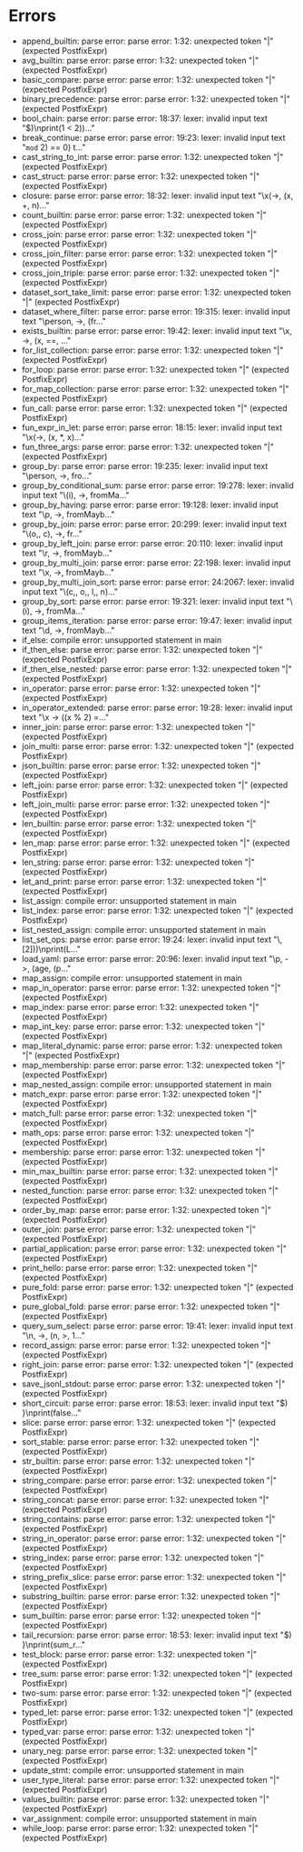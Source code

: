 # Errors

- append_builtin: parse error: parse error: 1:32: unexpected token "|" (expected PostfixExpr)
- avg_builtin: parse error: parse error: 1:32: unexpected token "|" (expected PostfixExpr)
- basic_compare: parse error: parse error: 1:32: unexpected token "|" (expected PostfixExpr)
- binary_precedence: parse error: parse error: 1:32: unexpected token "|" (expected PostfixExpr)
- bool_chain: parse error: parse error: 18:37: lexer: invalid input text "$)\nprint(1 < 2))..."
- break_continue: parse error: parse error: 19:23: lexer: invalid input text "`mod` 2) == 0) t..."
- cast_string_to_int: parse error: parse error: 1:32: unexpected token "|" (expected PostfixExpr)
- cast_struct: parse error: parse error: 1:32: unexpected token "|" (expected PostfixExpr)
- closure: parse error: parse error: 18:32: lexer: invalid input text "\\x(->, (x, +, n)..."
- count_builtin: parse error: parse error: 1:32: unexpected token "|" (expected PostfixExpr)
- cross_join: parse error: parse error: 1:32: unexpected token "|" (expected PostfixExpr)
- cross_join_filter: parse error: parse error: 1:32: unexpected token "|" (expected PostfixExpr)
- cross_join_triple: parse error: parse error: 1:32: unexpected token "|" (expected PostfixExpr)
- dataset_sort_take_limit: parse error: parse error: 1:32: unexpected token "|" (expected PostfixExpr)
- dataset_where_filter: parse error: parse error: 19:315: lexer: invalid input text "\\person, ->, (fr..."
- exists_builtin: parse error: parse error: 19:42: lexer: invalid input text "\\x, ->, (x, ==, ..."
- for_list_collection: parse error: parse error: 1:32: unexpected token "|" (expected PostfixExpr)
- for_loop: parse error: parse error: 1:32: unexpected token "|" (expected PostfixExpr)
- for_map_collection: parse error: parse error: 1:32: unexpected token "|" (expected PostfixExpr)
- fun_call: parse error: parse error: 1:32: unexpected token "|" (expected PostfixExpr)
- fun_expr_in_let: parse error: parse error: 18:15: lexer: invalid input text "\\x(->, (x, *, x)..."
- fun_three_args: parse error: parse error: 1:32: unexpected token "|" (expected PostfixExpr)
- group_by: parse error: parse error: 19:235: lexer: invalid input text "\\person, ->, fro..."
- group_by_conditional_sum: parse error: parse error: 19:278: lexer: invalid input text "\\(i), ->, fromMa..."
- group_by_having: parse error: parse error: 19:128: lexer: invalid input text "\\p, ->, fromMayb..."
- group_by_join: parse error: parse error: 20:299: lexer: invalid input text "\\(o,, c), ->, fr..."
- group_by_left_join: parse error: parse error: 20:110: lexer: invalid input text "\\r, ->, fromMayb..."
- group_by_multi_join: parse error: parse error: 22:198: lexer: invalid input text "\\x, ->, fromMayb..."
- group_by_multi_join_sort: parse error: parse error: 24:2067: lexer: invalid input text "\\(c,, o,, l,, n)..."
- group_by_sort: parse error: parse error: 19:321: lexer: invalid input text "\\(i), ->, fromMa..."
- group_items_iteration: parse error: parse error: 19:47: lexer: invalid input text "\\d, ->, fromMayb..."
- if_else: compile error: unsupported statement in main
- if_then_else: parse error: parse error: 1:32: unexpected token "|" (expected PostfixExpr)
- if_then_else_nested: parse error: parse error: 1:32: unexpected token "|" (expected PostfixExpr)
- in_operator: parse error: parse error: 1:32: unexpected token "|" (expected PostfixExpr)
- in_operator_extended: parse error: parse error: 19:28: lexer: invalid input text "\\x -> ((x % 2) =..."
- inner_join: parse error: parse error: 1:32: unexpected token "|" (expected PostfixExpr)
- join_multi: parse error: parse error: 1:32: unexpected token "|" (expected PostfixExpr)
- json_builtin: parse error: parse error: 1:32: unexpected token "|" (expected PostfixExpr)
- left_join: parse error: parse error: 1:32: unexpected token "|" (expected PostfixExpr)
- left_join_multi: parse error: parse error: 1:32: unexpected token "|" (expected PostfixExpr)
- len_builtin: parse error: parse error: 1:32: unexpected token "|" (expected PostfixExpr)
- len_map: parse error: parse error: 1:32: unexpected token "|" (expected PostfixExpr)
- len_string: parse error: parse error: 1:32: unexpected token "|" (expected PostfixExpr)
- let_and_print: parse error: parse error: 1:32: unexpected token "|" (expected PostfixExpr)
- list_assign: compile error: unsupported statement in main
- list_index: parse error: parse error: 1:32: unexpected token "|" (expected PostfixExpr)
- list_nested_assign: compile error: unsupported statement in main
- list_set_ops: parse error: parse error: 19:24: lexer: invalid input text "\\, [2]))\nprint(L..."
- load_yaml: parse error: parse error: 20:96: lexer: invalid input text "\\p, ->, (age, (p..."
- map_assign: compile error: unsupported statement in main
- map_in_operator: parse error: parse error: 1:32: unexpected token "|" (expected PostfixExpr)
- map_index: parse error: parse error: 1:32: unexpected token "|" (expected PostfixExpr)
- map_int_key: parse error: parse error: 1:32: unexpected token "|" (expected PostfixExpr)
- map_literal_dynamic: parse error: parse error: 1:32: unexpected token "|" (expected PostfixExpr)
- map_membership: parse error: parse error: 1:32: unexpected token "|" (expected PostfixExpr)
- map_nested_assign: compile error: unsupported statement in main
- match_expr: parse error: parse error: 1:32: unexpected token "|" (expected PostfixExpr)
- match_full: parse error: parse error: 1:32: unexpected token "|" (expected PostfixExpr)
- math_ops: parse error: parse error: 1:32: unexpected token "|" (expected PostfixExpr)
- membership: parse error: parse error: 1:32: unexpected token "|" (expected PostfixExpr)
- min_max_builtin: parse error: parse error: 1:32: unexpected token "|" (expected PostfixExpr)
- nested_function: parse error: parse error: 1:32: unexpected token "|" (expected PostfixExpr)
- order_by_map: parse error: parse error: 1:32: unexpected token "|" (expected PostfixExpr)
- outer_join: parse error: parse error: 1:32: unexpected token "|" (expected PostfixExpr)
- partial_application: parse error: parse error: 1:32: unexpected token "|" (expected PostfixExpr)
- print_hello: parse error: parse error: 1:32: unexpected token "|" (expected PostfixExpr)
- pure_fold: parse error: parse error: 1:32: unexpected token "|" (expected PostfixExpr)
- pure_global_fold: parse error: parse error: 1:32: unexpected token "|" (expected PostfixExpr)
- query_sum_select: parse error: parse error: 19:41: lexer: invalid input text "\\n, ->, (n, >, 1..."
- record_assign: parse error: parse error: 1:32: unexpected token "|" (expected PostfixExpr)
- right_join: parse error: parse error: 1:32: unexpected token "|" (expected PostfixExpr)
- save_jsonl_stdout: parse error: parse error: 1:32: unexpected token "|" (expected PostfixExpr)
- short_circuit: parse error: parse error: 18:53: lexer: invalid input text "$) }\nprint(false..."
- slice: parse error: parse error: 1:32: unexpected token "|" (expected PostfixExpr)
- sort_stable: parse error: parse error: 1:32: unexpected token "|" (expected PostfixExpr)
- str_builtin: parse error: parse error: 1:32: unexpected token "|" (expected PostfixExpr)
- string_compare: parse error: parse error: 1:32: unexpected token "|" (expected PostfixExpr)
- string_concat: parse error: parse error: 1:32: unexpected token "|" (expected PostfixExpr)
- string_contains: parse error: parse error: 1:32: unexpected token "|" (expected PostfixExpr)
- string_in_operator: parse error: parse error: 1:32: unexpected token "|" (expected PostfixExpr)
- string_index: parse error: parse error: 1:32: unexpected token "|" (expected PostfixExpr)
- string_prefix_slice: parse error: parse error: 1:32: unexpected token "|" (expected PostfixExpr)
- substring_builtin: parse error: parse error: 1:32: unexpected token "|" (expected PostfixExpr)
- sum_builtin: parse error: parse error: 1:32: unexpected token "|" (expected PostfixExpr)
- tail_recursion: parse error: parse error: 18:53: lexer: invalid input text "$) }\nprint(sum_r..."
- test_block: parse error: parse error: 1:32: unexpected token "|" (expected PostfixExpr)
- tree_sum: parse error: parse error: 1:32: unexpected token "|" (expected PostfixExpr)
- two-sum: parse error: parse error: 1:32: unexpected token "|" (expected PostfixExpr)
- typed_let: parse error: parse error: 1:32: unexpected token "|" (expected PostfixExpr)
- typed_var: parse error: parse error: 1:32: unexpected token "|" (expected PostfixExpr)
- unary_neg: parse error: parse error: 1:32: unexpected token "|" (expected PostfixExpr)
- update_stmt: compile error: unsupported statement in main
- user_type_literal: parse error: parse error: 1:32: unexpected token "|" (expected PostfixExpr)
- values_builtin: parse error: parse error: 1:32: unexpected token "|" (expected PostfixExpr)
- var_assignment: compile error: unsupported statement in main
- while_loop: parse error: parse error: 1:32: unexpected token "|" (expected PostfixExpr)
